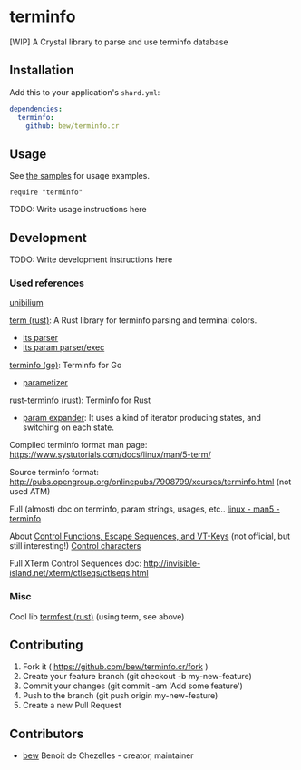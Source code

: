 # terminfo

[WIP] A Crystal library to parse and use terminfo database

## Installation

Add this to your application's `shard.yml`:

```yaml
dependencies:
  terminfo:
    github: bew/terminfo.cr
```

## Usage

See [the samples](samples/) for usage examples.

```crystal
require "terminfo"
```

TODO: Write usage instructions here

## Development

TODO: Write development instructions here

### Used references

[unibilium](https://github.com/mauke/unibilium)

[term (rust)](https://github.com/Stebalien/term): A Rust library for terminfo parsing and terminal colors.
- [its parser](https://stebalien.github.io/doc/term/src/term/terminfo/parser/compiled.rs.html)
- [its param parser/exec](https://stebalien.github.io/doc/term/src/term/terminfo/parm.rs.html)

[terminfo (go)](https://github.com/xo/terminfo/): Terminfo for Go
- [parametizer](https://github.com/xo/terminfo/blob/master/param.go)

[rust-terminfo (rust)](https://github.com/meh/rust-terminfo/): Terminfo for Rust
- [param expander](https://github.com/meh/rust-terminfo/blob/master/src/expand.rs): It uses a kind of iterator producing states, and switching on each state.

Compiled terminfo format man page: https://www.systutorials.com/docs/linux/man/5-term/

Source terminfo format: http://pubs.opengroup.org/onlinepubs/7908799/xcurses/terminfo.html (not used ATM)

Full (almost) doc on terminfo, param strings, usages, etc.. [linux - man5 - terminfo](https://linux.die.net/man/5/terminfo)

About [Control Functions, Escape Sequences, and VT-Keys](https://support2.microfocus.com/techdocs/1364.html) (not official, but still interesting!)
[Control characters](https://en.wikipedia.org/wiki/Control_character)

Full XTerm Control Sequences doc: http://invisible-island.net/xterm/ctlseqs/ctlseqs.html

### Misc

Cool lib [termfest (rust)](https://github.com/agatan/termfest) (using term, see above)

## Contributing

1. Fork it ( https://github.com/bew/terminfo.cr/fork )
2. Create your feature branch (git checkout -b my-new-feature)
3. Commit your changes (git commit -am 'Add some feature')
4. Push to the branch (git push origin my-new-feature)
5. Create a new Pull Request

## Contributors

- [bew](https://github.com/bew) Benoit de Chezelles - creator, maintainer
